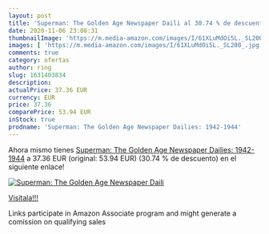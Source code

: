 ```yaml
---
layout: post
title: 'Superman: The Golden Age Newspaper Daili al 30.74 % de descuento'
date: 2020-11-06 23:08:31
thumbnailImage: 'https://m.media-amazon.com/images/I/61XLuMdOi5L._SL200_.jpg'
images: [ 'https://m.media-amazon.com/images/I/61XLuMdOi5L._SL200_.jpg' ]
comments: true
category: ofertas
author: ring
slug: 1631403834
description:
actualPrice: 37.36 EUR
currency: EUR
price: 37.36
comparePrice: 53.94 EUR
inStock: true
prodname: 'Superman: The Golden Age Newspaper Dailies: 1942-1944'
---
```


Ahora mismo tienes [Superman: The Golden Age Newspaper Dailies: 1942-1944](https://www.amazon.es/dp/1631403834/?tag=tolees-21) a 37.36 EUR (original: 53.94 EUR) (30.74 %  de descuento) en el siguiente enlace!

[![Superman: The Golden Age Newspaper Daili](https://m.media-amazon.com/images/I/61XLuMdOi5L._SL200_.jpg)](https://www.amazon.es/dp/1631403834/?tag=tolees-21)

[Visítala!!!](https://www.amazon.es/dp/1631403834/?tag=tolees-21)

Links participate in Amazon Associate program and might generate a comission on qualifying sales

